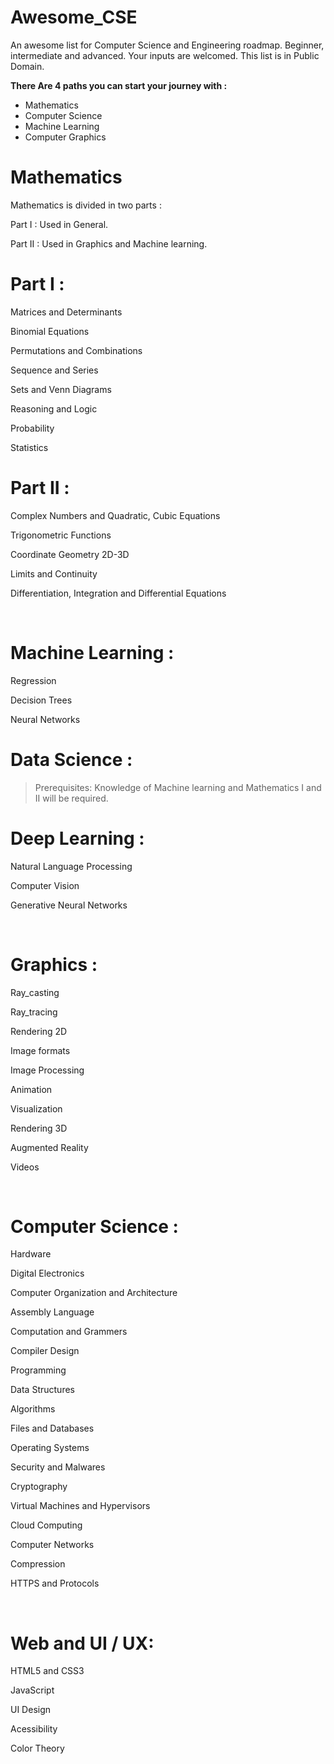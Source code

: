 # Awesome_CSE

An awesome list for Computer Science and Engineering roadmap. Beginner, intermediate and advanced. Your inputs are welcomed. This list is in Public Domain.  


**There Are 4 paths you can start your journey with :**

* Mathematics
* Computer Science
* Machine Learning
* Computer Graphics

# Mathematics

Mathematics is divided in two parts :

Part I : Used in General.

Part II : Used in Graphics and Machine learning.

# Part I : 

Matrices and Determinants

Binomial Equations

Permutations and Combinations

Sequence and Series

Sets and Venn Diagrams

Reasoning and Logic

Probability

Statistics

# Part II : 

Complex Numbers and Quadratic, Cubic Equations

Trigonometric Functions

Coordinate Geometry 2D-3D

Limits and Continuity

Differentiation, Integration and Differential Equations

&#x200B;

# Machine Learning : 

Regression

Decision Trees

Neural Networks

# Data Science : 

>Prerequisites: Knowledge of Machine learning and Mathematics I and II will be required.

# Deep Learning : 

Natural Language Processing

Computer Vision

Generative Neural Networks

&#x200B;

# Graphics : 

Ray\_casting

Ray\_tracing

Rendering 2D

Image formats

Image Processing

Animation

Visualization

Rendering 3D

Augmented Reality

Videos

&#x200B;

# Computer Science : 

Hardware

Digital Electronics

Computer Organization and Architecture

Assembly Language

Computation and Grammers

Compiler Design

Programming

Data Structures

Algorithms

Files and Databases

Operating Systems

Security and Malwares

Cryptography

Virtual Machines and Hypervisors

Cloud Computing

Computer Networks

Compression

HTTPS and Protocols

&#x200B;

# Web and UI / UX: 

HTML5 and CSS3

JavaScript

UI Design

Acessibility

Color Theory

&#x200B;

&#x200B;

&#x200B;

# 

&#x200B;

&#x200B;
